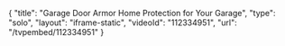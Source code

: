{
    "title": "Garage Door Armor Home Protection for Your Garage",
    "type": "solo",
    "layout": "iframe-static",
    "videoId": "112334951",
    "url": "\/tvpembed\/112334951"
}